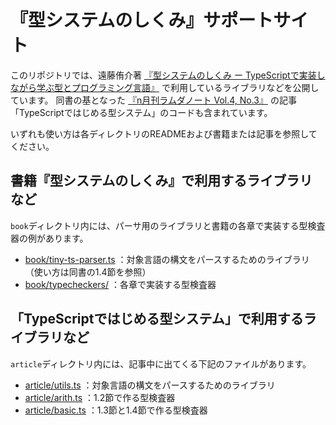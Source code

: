 # 『型システムのしくみ』サポートサイト

このリポジトリでは、遠藤侑介著 [『型システムのしくみ ー TypeScriptで実装しながら学ぶ型とプログラミング言語』](https://www.lambdanote.com/collections/type-systems) で利用しているライブラリなどを公開しています。
同書の基となった [『n月刊ラムダノート Vol.4, No.3』](https://www.lambdanote.com/collections/n-1/products/n-vol-4-no-3-2024) の記事「TypeScriptではじめる型システム」のコードも含まれています。

いずれも使い方は各ディレクトリのREADMEおよび書籍または記事を参照してください。

## 書籍『型システムのしくみ』で利用するライブラリなど

`book`ディレクトリ内には、パーサ用のライブラリと書籍の各章で実装する型検査器の例があります。

- [book/tiny-ts-parser.ts](https://github.com/LambdaNote/support-ts-tapl/blob/main/book/tiny-ts-parser.ts) ：対象言語の構文をパースするためのライブラリ（使い方は同書の1.4節を参照）
- [book/typecheckers/](https://github.com/LambdaNote/support-ts-tapl/blob/main/book/typecheckers) ：各章で実装する型検査器

## 「TypeScriptではじめる型システム」で利用するライブラリなど

`article`ディレクトリ内には、記事中に出てくる下記のファイルがあります。

- [article/utils.ts](https://github.com/LambdaNote/support-ts-tapl/blob/main/article/utils.ts) ：対象言語の構文をパースするためのライブラリ
- [article/arith.ts](https://github.com/LambdaNote/support-ts-tapl/blob/main/article/arith.ts) ：1.2節で作る型検査器
- [article/basic.ts](https://github.com/LambdaNote/support-ts-tapl/blob/main/article/basic.ts) ：1.3節と1.4節で作る型検査器


